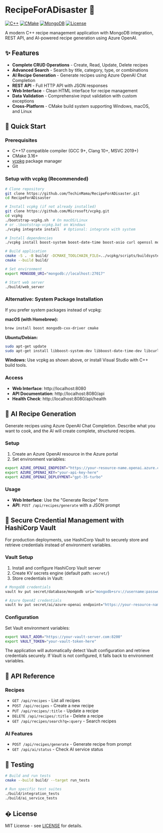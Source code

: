 # RecipeForADisaster 🍳

[![C++](https://img.shields.io/badge/C%2B%2B-17-blue.svg)](https://isocpp.org/)
[![CMake](https://img.shields.io/badge/CMake-3.16+-blue.svg)](https://cmake.org/)
[![MongoDB](https://img.shields.io/badge/MongoDB-4.0+-green.svg)](https://www.mongodb.com/)
[![License](https://img.shields.io/badge/License-MIT-yellow.svg)](LICENSE)

A modern C++ recipe management application with MongoDB integration, REST API, and AI-powered recipe generation using Azure OpenAI.

## ✨ Features

- **Complete CRUD Operations** - Create, Read, Update, Delete recipes
- **Advanced Search** - Search by title, category, type, or combinations
- **AI Recipe Generation** - Generate recipes using Azure OpenAI Chat Completion
- **REST API** - Full HTTP API with JSON responses
- **Web Interface** - Clean HTML interface for recipe management
- **Data Validation** - Comprehensive input validation with custom exceptions
- **Cross-Platform** - CMake build system supporting Windows, macOS, and Linux

## 🚀 Quick Start

### Prerequisites
- C++17 compatible compiler (GCC 9+, Clang 10+, MSVC 2019+)
- CMake 3.16+
- [vcpkg](https://github.com/microsoft/vcpkg) package manager
- Git

### Setup with vcpkg (Recommended)
```bash
# Clone repository
git clone https://github.com/TechinMama/RecipeForADisaster.git
cd RecipeForADisaster

# Install vcpkg (if not already installed)
git clone https://github.com/Microsoft/vcpkg.git
cd vcpkg
./bootstrap-vcpkg.sh  # On macOS/Linux
# or .\bootstrap-vcpkg.bat on Windows
./vcpkg integrate install  # Optional: integrate with system

# Install dependencies
./vcpkg install boost-system boost-date-time boost-asio curl openssl mongo-c-driver mongo-cxx-driver azure-core-cpp

# Build application
cmake -S . -B build/ -DCMAKE_TOOLCHAIN_FILE=../vcpkg/scripts/buildsystems/vcpkg.cmake
cmake --build build/

# Set environment
export MONGODB_URI="mongodb://localhost:27017"

# Start web server
./build/web_server
```

### Alternative: System Package Installation
If you prefer system packages instead of vcpkg:

**macOS (with Homebrew):**
```bash
brew install boost mongodb-cxx-driver cmake
```

**Ubuntu/Debian:**
```bash
sudo apt-get update
sudo apt-get install libboost-system-dev libboost-date-time-dev libcurl4-openssl-dev libssl-dev libmongoc-1.0-0 libmongoc-dev libbson-1.0-0 libbson-dev cmake
```

**Windows:**
Use vcpkg as shown above, or install Visual Studio with C++ build tools.

### Access
- **Web Interface**: http://localhost:8080
- **API Documentation**: http://localhost:8080/api
- **Health Check**: http://localhost:8080/api/health

## 🤖 AI Recipe Generation

Generate recipes using Azure OpenAI Chat Completion. Describe what you want to cook, and the AI will create complete, structured recipes.

### Setup
1. Create an Azure OpenAI resource in the Azure portal
2. Set environment variables:
```bash
export AZURE_OPENAI_ENDPOINT="https://your-resource-name.openai.azure.com/"
export AZURE_OPENAI_KEY="your-api-key-here"
export AZURE_OPENAI_DEPLOYMENT="gpt-35-turbo"
```

### Usage
- **Web Interface**: Use the "Generate Recipe" form
- **API**: `POST /api/recipes/generate` with a JSON prompt

## 🔐 Secure Credential Management with HashiCorp Vault

For production deployments, use HashiCorp Vault to securely store and retrieve credentials instead of environment variables.

### Vault Setup
1. Install and configure HashiCorp Vault server
2. Create KV secrets engine (default path: `secret/`)
3. Store credentials in Vault:

```bash
# MongoDB credentials
vault kv put secret/database/mongodb uri="mongodb+srv://username:password@cluster.mongodb.net/RecipeManagerDB"

# Azure OpenAI credentials
vault kv put secret/ai/azure-openai endpoint="https://your-resource-name.openai.azure.com/" api_key="your-api-key-here" deployment_name="gpt-35-turbo"
```

### Configuration
Set Vault environment variables:
```bash
export VAULT_ADDR="https://your-vault-server.com:8200"
export VAULT_TOKEN="your-vault-token-here"
```

The application will automatically detect Vault configuration and retrieve credentials securely. If Vault is not configured, it falls back to environment variables.

## 📡 API Reference

### Recipes
- `GET /api/recipes` - List all recipes
- `POST /api/recipes` - Create a new recipe
- `PUT /api/recipes/:title` - Update a recipe
- `DELETE /api/recipes/:title` - Delete a recipe
- `GET /api/recipes/search?q=:query` - Search recipes

### AI Features
- `POST /api/recipes/generate` - Generate recipe from prompt
- `GET /api/ai/status` - Check AI service status

## 🧪 Testing

```bash
# Build and run tests
cmake --build build/ --target run_tests

# Run specific test suites
./build/integration_tests
./build/ai_service_tests
```

## � License

MIT License - see [LICENSE](LICENSE) for details.
